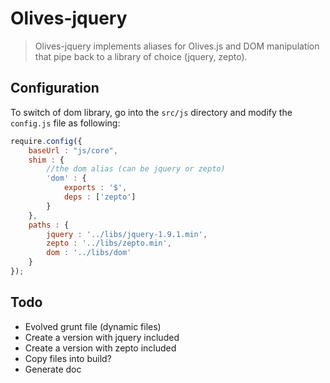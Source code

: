 Olives-jquery
=============

> Olives-jquery implements aliases for Olives.js and DOM manipulation that pipe back to a library of choice (jquery, zepto).


## Configuration


To switch of dom library, go into the ```src/js``` directory and modify the ```config.js``` file as following:

```js	
require.config({
	baseUrl : "js/core",
	shim : {
		//the dom alias (can be jquery or zepto)
		'dom' : {
			exports : '$',
			deps : ['zepto']
		}
	},
	paths : {
		jquery : '../libs/jquery-1.9.1.min',
		zepto : '../libs/zepto.min',
		dom : '../libs/dom'
	}
});
```
## Todo

 * Evolved grunt file (dynamic files)
 * Create a version with jquery included
 * Create a version with zepto included
 * Copy files into build?
 * Generate doc
